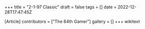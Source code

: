 +++
title = "2-1-97 Classic"
draft = false
tags = []
date = 2022-12-28T17:47:45Z

[Article]
contributors = ["The 64th Gamer"]
gallery = []
+++
wikitext
